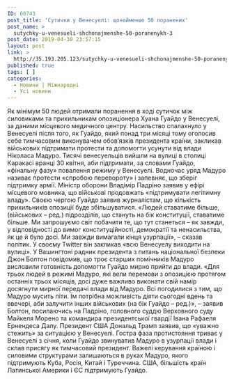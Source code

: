 ```yaml
---
ID: 60743
post_title: 'Сутички у Венесуелі: щонайменше 50 поранених'
post_name: >
  sutychky-u-venesueli-shchonajmenshe-50-poranenykh-3
post_date: 2019-04-30 23:57:15
layout: post
link: >
  http://35.193.205.123/sutychky-u-venesueli-shchonajmenshe-50-poranenykh-3/
published: true
tags: [ ]
categories:
  - Новини | Міжнародні
  - Усі новини
---
```

Як мінімум 50 людей отримали поранення в ході сутичок між силовиками та прихильникам опозиціонера Хуана Гуайдо у Венесуелі, за даними місцевого медичного центру. Насильство спалахнуло у Венесуелі після того, як Гуайдо, який понад три місяці тому оголосив себе тимчасовим виконувачем обов’язків президента країни, закликав військових підтримати протести та допомогти усунути від влади Ніколаса Мадуро. Тисячі венесуельців вийшли на вулиці в столиці Каракасі вранці 30 квітня, аби підтримати, за словами Гуайдо, «фінальну фазу» повалення режиму у Венесуелі. Водночас уряд Мадуро називає протести «спробою перевороту» і запевняє, що зберіг підтримку армії. Міністр оборони Владімір Падріно заявив у ефірі місцевого мовника, що військові продовжать «підтримувати легітимну владу». Своєю чергою Гуайдо заявив журналістам, що кількість прихильників опозиції буде збільшуватися. «Людей ставатиме більше, (військових – ред.) підрозділів, що стануть на бік конституції, ставатиме більше. Ми запрошуємо світ побачити те, що тут станеться – як завжди, у відповідності до вимог конституційності, демократії та ненасильства, як це й було досі. Ми завжди вимагали кінця узурпації», – сказав політик. У своєму Twitter він закликав «всю Венесуелу виходити на вулиці». У Вашингтоні радник президента з питань національної безпеки Джон Болтон повідомив, що троє старших помічників Мадуро висловили готовність допомогти Гуайдо мирно прийти до влади. «Для трьох людей в режимі Мадуро, які вели перемови з опозицією протягом останніх трьох місяців, досі дуже важливо виконати свій намір досягнути мирної передачі влади від Мадуро. Всі погодилися з тим, що Мадуро мусить піти. Їм потрібна можливість діяти сьогодні вдень та ввечері, аби залучити інших військових (на бік Гуайдо – ред.)», – заявив Болтон, посилаючись на Падріно, головного суддю Верховного суду Майкеля Морено та командира президентської гвардії Івана Рафаеля Ернендеса Далу. Президент США Дональд Трамп заявив, що «уважно стежить» за ситуацією у Венесуелі. Гостра фаза протистояння триває у Венесуелі з січня, коли Гуайдо звинуватив Мадуро в узурпації влади і склав присягу як тимчасовий президент. Важелі керування країною і силовими структурами залишаються в руках Мадуро, якого підтримують Куба, Росія, Китай і Туреччина. США, більшість країн Латинської Америки і ЄС підтримують Гуайдо. 
